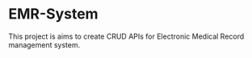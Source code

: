 # EMR-System
This project is aims to create CRUD APIs for Electronic Medical Record management system.
